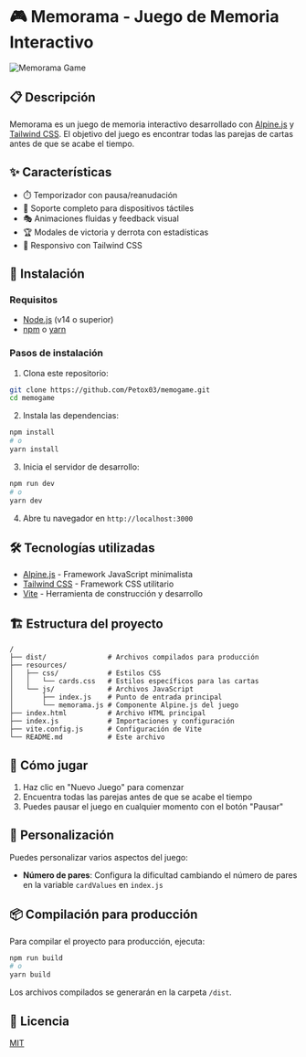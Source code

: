 # 🎮 Memorama - Juego de Memoria Interactivo

![Memorama Game](./public/memorama.png)

## 📋 Descripción

Memorama es un juego de memoria interactivo desarrollado con [Alpine.js](https://alpinejs.dev) y [Tailwind CSS](https://tailwindcss.com). El objetivo del juego es encontrar todas las parejas de cartas antes de que se acabe el tiempo.

## ✨ Características

- ⏱️ Temporizador con pausa/reanudación
- 📱 Soporte completo para dispositivos táctiles
- 🎭 Animaciones fluidas y feedback visual
- 🏆 Modales de victoria y derrota con estadísticas
- 🎨 Responsivo con Tailwind CSS

## 🚀 Instalación

### Requisitos

- [Node.js](https://nodejs.org/) (v14 o superior)
- [npm](https://www.npmjs.com/) o [yarn](https://yarnpkg.com/)

### Pasos de instalación

1. Clona este repositorio:

```bash
git clone https://github.com/Petox03/memogame.git
cd memogame
```

2. Instala las dependencias:

```bash
npm install
# o
yarn install
```

3. Inicia el servidor de desarrollo:

```bash
npm run dev
# o
yarn dev
```

4. Abre tu navegador en `http://localhost:3000`

## 🛠️ Tecnologías utilizadas

- [Alpine.js](https://alpinejs.dev) - Framework JavaScript minimalista
- [Tailwind CSS](https://tailwindcss.com) - Framework CSS utilitario
- [Vite](https://vitejs.dev) - Herramienta de construcción y desarrollo

## 🏗️ Estructura del proyecto

```
/
├── dist/               # Archivos compilados para producción
├── resources/
│   ├── css/            # Estilos CSS
│   │   └── cards.css   # Estilos específicos para las cartas
│   └── js/             # Archivos JavaScript
│       ├── index.js    # Punto de entrada principal
│       └── memorama.js # Componente Alpine.js del juego
├── index.html          # Archivo HTML principal
├── index.js            # Importaciones y configuración
├── vite.config.js      # Configuración de Vite
└── README.md           # Este archivo
```

## 📝 Cómo jugar

1. Haz clic en "Nuevo Juego" para comenzar
2. Encuentra todas las parejas antes de que se acabe el tiempo
3. Puedes pausar el juego en cualquier momento con el botón "Pausar"

## 🔧 Personalización

Puedes personalizar varios aspectos del juego:

- **Número de pares**: Configura la dificultad cambiando el número de pares en la variable `cardValues` en `index.js`

## 📦 Compilación para producción

Para compilar el proyecto para producción, ejecuta:

```bash
npm run build
# o
yarn build
```

Los archivos compilados se generarán en la carpeta `/dist`.

## 📄 Licencia

[MIT](https://choosealicense.com/licenses/mit/)
